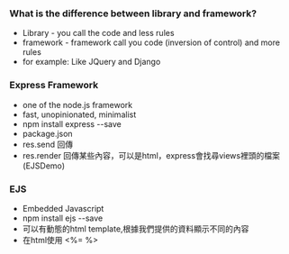 ### What is the difference between library and framework?
* Library - you call the code and less rules
* framework - framework call you code (inversion of control) and more rules
* for example: Like JQuery and Django


### Express Framework
* one of the node.js framework
* fast, unopinionated, minimalist
* npm install express --save
* package.json
* res.send 回傳 
* res.render 回傳某些內容，可以是html，express會找尋views裡頭的檔案 (EJSDemo)


### EJS
* Embedded Javascript
* npm install ejs --save
* 可以有動態的html template,根據我們提供的資料顯示不同的內容
* 在html使用 <%= %>
